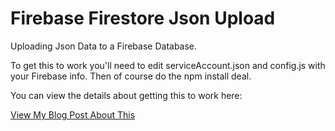 # Firebase Firestore Json Upload
Uploading Json Data to a Firebase Database.

To get this to work you'll need to edit serviceAccount.json and config.js with your Firebase info.  Then of course do the npm install deal.

You can view the details about getting this to work here:

[View My Blog Post About This](https://aigg.blog/blog/import-json-into-firebase)
